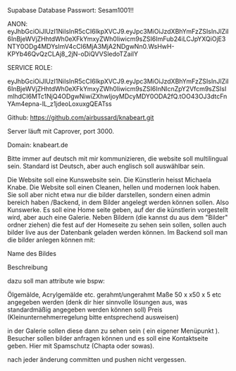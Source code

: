 Supabase
Database Passwort: Sesam1001!!

ANON: eyJhbGciOiJIUzI1NiIsInR5cCI6IkpXVCJ9.eyJpc3MiOiJzdXBhYmFzZSIsInJlZiI6InBjeWVjZHhtdWh0eXFkYmxyZWh0Iiwicm9sZSI6ImFub24iLCJpYXQiOjE3NTY0ODg4MDYsImV4cCI6MjA3MjA2NDgwNn0.WsHwH-KPYb46QvQzCLAj8_2jN-oDiQVVSledoTZaiIY

SERVICE ROLE:

eyJhbGciOiJIUzI1NiIsInR5cCI6IkpXVCJ9.eyJpc3MiOiJzdXBhYmFzZSIsInJlZiI6InBjeWVjZHhtdWh0eXFkYmxyZWh0Iiwicm9sZSI6InNlcnZpY2Vfcm9sZSIsImlhdCI6MTc1NjQ4ODgwNiwiZXhwIjoyMDcyMDY0ODA2fQ.tOO43OJ3dtcFnYAm4epna-IL_z1jdeoLoxuxgQEATss

Github:
https://github.com/airbussard/knabeart.git

Server läuft mit Caprover, port 3000.

Domain: knabeart.de

Bitte immer auf deutsch mit mir kommunizieren, die website  soll multilingual sein. Standard ist Deutsch, aber auch englisch soll auswählbar sein.

Die Website soll eine Kunswebsite sein. Die Künstlerin heisst Michaela Knabe. Die Website soll einen Cleanen, hellen und modernen look haben. Sie soll aber nicht etwa nur die bilder darstellen, sondern einen admin bereich haben /Backend, in dem Bilder angelegt werden können sollen. Also Kunswerke. Es soll eine Home seite geben, auf der die künstlerin vorgestellt wird, aber auch eine Galerie. Neben Bildern (die kannst du aus dem "Bilder" ordner ziehen) die fest auf der Homeseite zu sehen sein sollen, sollen auch bilder live aus der Datenbank geladen werden können.
Im Backend soll man die bilder anlegen können mit:

Name des Bildes

Beschreibung

dazu soll man attribute wie bspw:

Ölgemälde, Acrylgemälde etc. 
gerahmt/ungerahmt
Maße 50 x x50 x 5 
etc angegeben werden (denk dir hier sinnvolle lösungen aus, was standardmäßig angegeben werden können soll)
Preis (Kleinunternehmerregelung bitte entsprechend ausweisen)

in der Galerie sollen diese dann zu sehen sein ( ein eigener Menüpunkt ). Besucher sollen bilder anfragen können und es soll eine Kontaktseite geben. Hier mit Spamschutz (Chapta oder sowas). 

nach jeder änderung committen und pushen nicht vergessen.